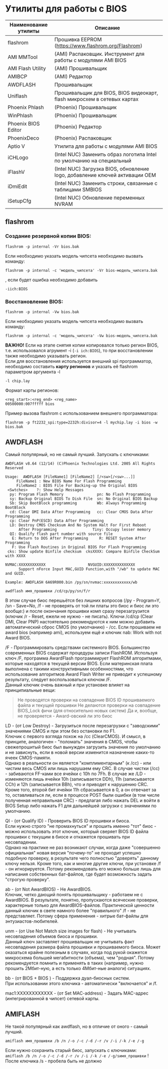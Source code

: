 # Утилиты для работы с BIOS

| Наименование утилиты | Описание |
|-|-|
| flashrom | Прошивка EEPROM (https://www.flashrom.org/Flashrom) |
| AMI MMTool | (AMI) Распаковщик. Инструмент для работы с модулями AMI BIOS |
| AMI Flash Utility | (AMI) Прошивальщик |
| AMIBCP | (AMI) Редактор |
| AWDFLASH | Прошивальщик |
| Uniflash | Прошивальщик для BIOS, BIOS видеокарт, flash микросхем в сетевых картах |
| Phoenix Phlash | (Phoenix) Прошивальщик |
| WinPhlash | (Phoenix) Прошивальщик |
| Phoenix BIOS Editor | (Phoenix) Редактор |
| PhoenixDeco | (Phoenix) Распаковщик |
| Aptio V | Утилита для работы с модулями AMI BIOS |
| iCHLogo | (Intel NUC) Заменить образ логотипа Intel по умолчанию на специальный |
| iFlashV | (Intel NUC) Загрузка BIOS, обновление logo, добавление ключей активации OEM |
| iDmiEdit | (Intel NUC) Заменить строки, связанные с таблицами SMBIOS |
| iSetupCfg | (Intel NUC) Обновление переменных NVRAM |

## flashrom

### Создание резервной копии BIOS:
```
flashrom -p internal -Vr bios.bak
```
Если необходимо указать модель чипсета необходимо вызвать команду:
```
flashrom -p internal -с 'модель_чипсета' -Vr bios-модель_чипсета.bak
```
, если будет ошибка необходимо добавить
```
-iich:BIOS
```

### Восстановление BIOS:
```
flashrom -p internal -Vw bios.bak
```
Если необходимо указать модель чипсета необходимо вызвать команду:
```
flashrom -p internal -с 'модель_чипсета' -Vw bios-модель_чипсета.bak 
```
**ВАЖНО!** Если на этапе снятия копии копировался только регион BIOS, т.е. использовался агрумент -i (```-i ich:BIOS```), то при восстановлении также необходимо указывать регион.  
Если для восстановления используется внешний spi программатор, необходимо составить **карту регионов** и указать её flashrom параметром аргумента -l  
```
-l chip.lay
```
Формат карты регионов:  
```
<reg_start>:<reg_end> <reg_name>
00500000:007fffff bios
```
Пример вызова flashrom с использованием внешнего программатора:
```
flashrom -p ft2232_spi:type=2232h:divisor=4 -l mychip.lay -i bios -w bios.bak
```

## AWDFLASH

Самый популярный, но не самый лучший. Запускать с ключиками:  

```
AWDFLASH v8.64 (12/14) (C)Phoenix Technologies Ltd. 2005 All Rights Reserved

Usage:  AWDFLASH [FileName1] [FileName2] [/<sw>[/<sw>...]]
     FileName1 : New BIOS Name For Flash Programming
     FileName2 : BIOS File For Backing-up the Original BIOS
 <Swtches>    ?: Show Help Messages
  py: Program Flash Memory               pn: No Flash Programming
  sy: Backup Original BIOS To Disk File  sn: No Original BIOS Backup
  Sb: Skip BootBlock programming         Wb: Always Programming BootBlock
  cd: Clear DMI Data After Programming   cc: Clear CMOS Data After Programming
  cp: Clear PnP(ESCD) Data After Programming
  LD: Destroy CMOS Checksum And No System Halt For First Reboot
      After Programming                Tiny: Occupy lesser memory
  QI: Qualify flash part number with source file
   E: Return to DOS After Programming     R: RESET System After Programming
   F: Use Flash Routines in Original BIOS For Flash Programming
 cks: Show update Binfile checksum  cksXXXX: Compare Binfile CheckSum with XXXX

NVMAC:XXXXXXXXXXXX                   NVGUID:XXXXXXXXXXXXXX
      Support nForce Input MAC,GUID Function,with "/wb" to update MAC and GUID.

Example: AWDFLASH 6A69R000.bin /py/sn/nvmac:xxxxxxxxxxxx/wb
```
```awdflash имя_прошивки /cd/cp/py/sn/f/r```

В этом случае биос перешьётся без лишних вопросов (/py - Program=Y, /sn - Save=No, /f - не проверять от той ли платы это биос и биос ли это вообще:) и после окончания прошивки комп сразу перезагрузится (ключик /r - Reset, ежели не нужно - не писать). Ключи /cd/cp (Clear DMI, Clear PNP) настоятельно рекомендуются к ним можно добавить автоматический сброс CMOS (по умолчанию) - /cc. Если прошиваем не award bios (например ami), используем ещё и ключик nab: Work with not Award BIOS.  

/F - Программировать средствами системного BIOS. Большинство современных BIOS содержат процедуры записи FlashROM. Используя ключ /F, программа AwardFlash программирует FlashROM алгоритмами, которые находятся в текущей версии BIOS. Если материнская плата выполнена с такими конструктивными особенностями, что использование алгоритмов Award Flash Writer не приводит к успешному результату, следует воспользоваться ключом /F.  
Данный ключик очень важный и при установке влияет на принципиальные вещи:  
> Не проводятся проверки на совпадение BIOS ID прошиваемого файла и текущей прошивки
> Не делаются проверки на совпадение BIOS_Lock фичи (для относительно новых систем)
> Да и, вообще, не проверяется - Award-овский ли это биос

LD - (от Low Destroy) - Загрузиться после перезагрузки с "заводскими" значениями СMOS и при этом без остановки по F1.  
Ключик с первого взгляда похож на /сс (ClearCMOS). И смысл, в принципе, аналогичен - "поломать" значения в CMOS, чтобы свежепрошитый биос был вынужден загрузить значения по умолчанию и не зависнуть, если в новой версии изменится назначение каких-то ячеек CMOS-памяти.  
Однако в реальности он является "комплиментарным" (к /сс) - или чистим весь CMOS или лишь нарушаем ему CRC. В случае чистки (/сс) - забиваются FF-ками все ячейки с 10h по 7Fh. В случае же /LD - изменяются лишь ячейки 10h (записывается DDh), 11h (записывается CCh) и 12h (записывается BBh), что и приводет к нарушению CRC. Кроме того, второй бит ячейки 11h сбрасывается в 0, а он отвечает за то, оставливаться ли, если в процессе POST были ошибки (в том числе полученная неправильная CRC) - предлагая либо нажать DEL и войти в BIOS Setup либо нажать F1 для дальнейшей загрузки с значениями по умолчанию.  

QI - (от Qualify ID) - Проверить BIOS ID прошивки и биоса.  
Если нужно строго "не промахнуться" и прошить именно "тот" биос - можно использовать этот ключик, который сверяет BIOS ID файла прошивки с текущим в биосе и откажется прошивать при несовпадении.  
Однако на практике не раз возникают случаи, когда даже "совершенно официальная" новая версия "почему-то" не проходит успешно подобную проверку, в результате чего полностью "доверять" данному ключу нельзя. Кроме того, как и многие другие ключи, при установке /f - он игнорируется. Потому рекомендовать его можно больше лишь для написания собственных бат-файлов, где будет возможность задать "строгую проверку".  

ab - (от Not AwardBIOS) - Не AwardBIOS.  
Ключик, четко дающий понять прошивальщику - работаем не с AwardBIOS. В результате, понятно, пропускаются всяческие проверки, характерные только для AwardBIOS-файлов. Практической ценности данный ключик в свете намного более "правильного" /f - не представляет. Потому сфера применения - хитрые бат-файлы для энтузиастов-любителей.  

unm - (от Use Not Match size images for flash) - Не учитывать несовпадения объемов биоса и прошивки.  
Данный ключ заставляет прошивальщик не учитывать факт несовпадения размера файла прошивки и прошиваемого биоса. Может оказаться крайне полезным в случаях, когда под рукой окажется микросхема большей мегабитности (объема), чем "родная". Потому рекомендуется помнить и применять в таких (например, нужно прошить 2Мбит-ную, а есть только 4Мбит-ные аналоги) ситуациях.  

bb - (от BIOS + BIOS ) - Поддержка дуал-биосных систем.  
При использовании этого ключика - автоматически "включается" и /f.  

mac1:XXXXXXXXXXXX - (от Set MAC-address) - Задать MAC-адрес (интегрированной в чипсет) сетевой карты.  

## AMIFLASH

Не такой популярный как awdflash, но в отличие от оного - самый лучший.  

```amiflash имя_прошивки /b /n /-o /-c /-d /-r /v /-i /-k /-e /-g```

Если нужно сохранить старый биос, запускать с ключиками:  
```amiflash /b /n /-o /-c /-d /-r /v /-i /-k /-e /-g/sимя_прошивки```
! После ключика /s - пробела быть не должно  
